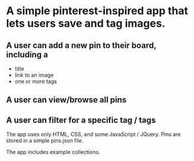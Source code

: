 # A simple pinterest-inspired app that lets users save and tag images.

## A user can add a new pin to their board, including a

* title
* link to an image
* one or more tags

## A user can view/browse all pins

## A user can filter for a specific tag / tags

The app uses only HTML, CSS, and some JavaScript / JQuery. Pins are stored in a simple pins.json file.

The app includes example collections.


